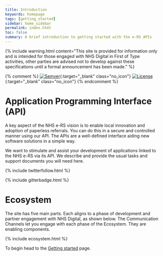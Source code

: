 ```yaml
---
title: Introduction
keywords: homepage
tags: [getting_started]
sidebar: home_sidebar
permalink: index.html
toc: false
summary: A brief introduction to getting started with the e-RS APIs
---
```


{% include warning.html content="This site is provided for information only and is intended for those engaged with NHS Digital in First of Type activities, other parties are advised not to develop against these specifications until a formal announcement has been made." %}

{% comment %}
[![Semver](http://img.shields.io/badge/semver-2.0.0-yellow.svg)](http://semver.org/spec/v2.0.0.html){:target="_blank" class="no_icon"} [![License](http://img.shields.io/:license-apache2-blue.svg)](http://www.apache.org/licenses/LICENSE-2.0.html){:target="_blank" class="no_icon"} 
{% endcomment %}

# Application Programming Interface (API) #

A key aspect of the NHS e-RS vision is to enable local innovation and adoption of paperless referrals. You can do this in a secure and controlled manner using our API. The APIs are a well-defined interface aiding new software solutions in a simple way.

We want to stimulate and assist your development of applications linked to the NHS e-RS via its API. We describe and provide the usual tasks and support documents you will need here.

{% include twitterfollow.html %}

{% include gitterbadge.html %}

# Ecosystem #

The site has five main parts. Each aligns to a phase of development and partner engagement with NHS Digital, as shown below. The Communication Channels let you engage with each phase of the Ecosystem. They are enabling components.

{% include ecosystem.html %}

To begin head to the [Getting started](overview_engage.html) page.

